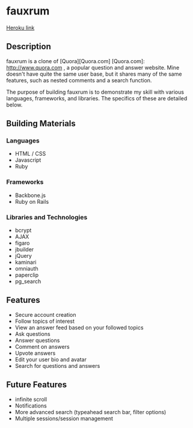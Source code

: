 # fauxrum

[Heroku link][heroku]

[heroku]: http://flux-capacitr.herokuapp.com

## Description

fauxrum is a clone of [Quora][Quora.com]
[Quora.com]: http://www.quora.com , a popular question and answer website. Mine doesn't have quite the same user base, but it shares many of the same features, such as nested comments and a search function.

The purpose of building fauxrum is to demonstrate my skill with various languages, frameworks, and libraries. The specifics of these are detailed below.

## Building Materials

### Languages

  * HTML / CSS
  * Javascript
  * Ruby

### Frameworks

  * Backbone.js
  * Ruby on Rails

### Libraries and Technologies

  * bcrypt
  * AJAX
  * figaro
  * jbuilder
  * jQuery
  * kaminari
  * omniauth
  * paperclip
  * pg_search


## Features

  * Secure account creation
  * Follow topics of interest
  * View an answer feed based on your followed topics
  * Ask questions
  * Answer questions
  * Comment on answers
  * Upvote answers
  * Edit your user bio and avatar
  * Search for questions and answers


## Future Features

  * infinite scroll
  * Notifications
  * More advanced search (typeahead search bar, filter options)
  * Multiple sessions/session management
